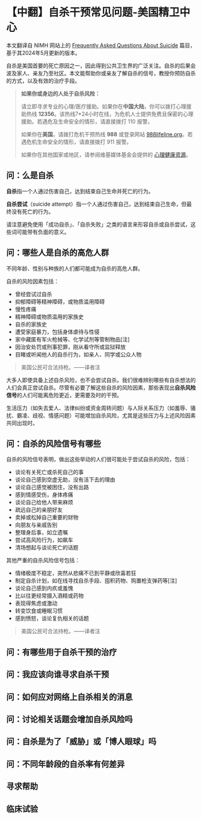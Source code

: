 # 【中翻】自杀干预常见问题-美国精卫中心

本文翻译自 NIMH 网站上的 [Frequently Asked Questions About Suicide](https://www.nimh.nih.gov/health/publications/suicide-faq) 篇目，基于其2024年5月更新的版本。

自杀是美国首要的死亡原因之一，因此得到公共卫生界的广泛关注。自杀的后果会波及家人、亲友乃至社区。本文能帮助你或亲友了解自杀的信号，教授你预防自杀的方式，以及有效的治疗手段。

> **如果你或身边的人处于自杀风险：**
>
> 请立即寻求专业的心理/医疗援助。如果你在**中国大陆**，你可以拨打心理援助热线 **12356**。该热线7*24小时在线，为危机人士提供免费且保密的心理援助。若遇危及生命安全的情形，请直接拨打 110 报警。
>
> 如果你在**美国**，请拨打危机干预热线 **988** 或登录网站 [988lifeline.org](988lifeline.org)。若遇危机生命安全的情形，请直接拨打 911 报警。
>
> 如果你在其他国家或地区，请参阅维基媒体基金会提供的
[心理健康资源](https://meta.wikimedia.org/wiki/Mental_health_resources/zh)。

## 问：么是自杀

**自杀**指一个人通过伤害自己，达到结束自己生命并死亡的行为。

**自杀尝试**（suicide attempt）指一个人通过伤害自己，达到结束自己生命，但最终没有死亡的行为。

请注意避免使用「成功自杀」、「自杀失败」之类的语言来形容自杀或自杀尝试，这些词可能带有负面的意义。

## 问：哪些人是自杀的高危人群

不同年龄、性别与种族的人们都可能成为自杀的高危人群。

自杀的风险因素包括：

- 曾经尝试过自杀
- 抑郁障碍等精神障碍，或物质滥用障碍
- 慢性疼痛
- 精神障碍或物质滥用的家族史
- 自杀的家族史
- 遭受家庭暴力，包括身体虐待与性侵
- 家中藏匿有军火枪械等、化学试剂等管制物品[注]
- 因治安处罚或刑事犯罪，刚从看守所或监狱释放
- 目睹或听闻他人的自杀行为，如亲人、同学或公众人物

> 美国公民可合法持枪。——译者注

大多人即使具备上述自杀风险，也不会尝试自杀。我们很难辨别哪些有自杀想法的人们会真正尝试自杀。尽管有必要了解这些自杀的风险因素，那些表现出**自杀风险信号**的人们可能离危险更近，更需要及时的干预。

生活压力（如失去爱人、法律纠纷或资金周转问题）与人际关系压力（如羞辱、骚扰、霸凌、歧视、情感问题）可能增加自杀风险，尤其是这些压力与上述风险因素共同出现时。

## 问：自杀的风险信号有哪些

自杀的风险信号表明，做出这些举动的人们很可能处于尝试自杀的风险，包括：

- 谈论有关死亡或杀死自己的事
- 谈论自己感到空虚无助，没有活下去的理由
- 谈论自己感觉被困住，没有出路
- 感到情感受伤，身体疼痛
- 谈论自己给他人带来麻烦
- 疏远自己的亲朋好友
- 卖掉或松掉自己重要的财物
- 向朋友与亲戚告别
- 整理身后事，如立遗嘱
- 尝试高风险行为，如飙车
- 清场想起与谈论死亡的话题

其他严重的自杀风险信号包括：

- 情绪极度不稳定，突然从悲痛不已到平静或欣喜若狂
- 制定自杀计划，如在线寻找自杀手段、囤积药物、购置枪支弹药等[注]
- 谈论自己感到内疚或羞愧
- 比以往更经常摄入酒精或药物
- 表现得焦虑或激动
- 转变饮食或睡眠习惯
- 感到愤怒，谈论复仇相关的话题

> 美国公民可合法持枪。——译者注

## 问：有哪些用于自杀干预的治疗

## 问：我应该向谁寻求自杀干预

## 问：如何应对网络上自杀相关的消息

## 问：讨论相关话题会增加自杀风险吗

## 问：自杀是为了「威胁」或「博人眼球」吗

## 问：不同年龄段的自杀率有何差异

## 寻求帮助

## 临床试验